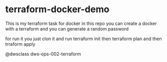 # terraform-docker-demo
This is my terraform task for docker 
in this repo you can create a docker with a terraform and you can generate a random password 

for run it you just clon it and run terraform init 
then terraform plan 
and then trraform apply 

@dwsclass dws-ops-002-terraform
